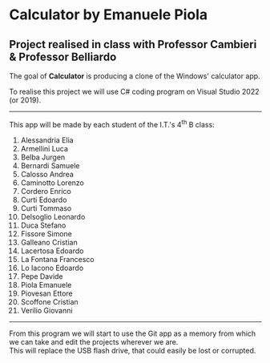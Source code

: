 ﻿# Calculator by Emanuele Piola
## Project realised in class with Professor Cambieri & Professor Belliardo
The goal of **Calculator** is producing a clone of the Windows' calculator app.

To realise this project we will use C# coding program on Visual Studio 2022 (or 2019).

---

This app will be made by each student of the I.T.'s 4<sup>th</sup> B class:
1. Alessandria Elia
1. Armellini Luca
1. Belba Jurgen
1. Bernardi Samuele
1. Calosso Andrea
1. Caminotto Lorenzo
1. Cordero Enrico
1. Curti Edoardo
1. Curti Tommaso
1. Delsoglio Leonardo
1. Duca Stefano
1. Fissore Simone
1. Galleano Cristian
1. Lacertosa Edoardo
1. La Fontana Francesco
1. Lo Iacono Edoardo
1. Pepe Davide
1. Piola Emanuele
1. Piovesan Ettore
1. Scoffone Cristian
1. Verilio Giovanni

---

From this program we will start to use the Git app as a memory from which we can take and edit the projects wherever we are. 
<br>
 This will replace the USB flash drive, that could easily be lost or corrupted.